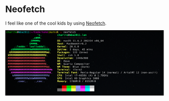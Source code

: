 # Neofetch

I feel like one of the cool kids by using [Neofetch](https://github.com/dylanaraps/neofetch).

![](neofetch.png)